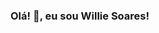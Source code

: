 ### Olá! 👋, eu sou Willie Soares!

<!--
**WillieSoares21/WillieSoares21** is a ✨ _special_ ✨ repository because its `README.md` (this file) appears on your GitHub profile.


- 🔭 I’m estudando atualmente  para conseguir meu lugar no ramo de desenvolvedor!
- 🌱 I’m currently learning a linguagem JavaScript e Java!
- 👯 I sou do Brasil!
- 🤔 I’m looking for help withvagas de emprego !
- 📫 How to reach me: https://github.com/WillieSoares21
-->

